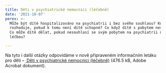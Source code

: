 ```yaml
---
title: Děti v psychiatrické nemocnici (léčebně)
date: '2021-10-07'
perex: >-
  Může být dítě hospitalizováno na psychiatrii i bez svého souhlasu? Kdo
  rozhoduje, pokud k tomu není dítě schopné? Co když dítě s pobytem nesouhlasí?
  Co může dítě dělat, pokud nesouhlasí se svým pobytem na psychiatrii nebo svou
  léčbou?

---
```



<p>Na tyto i další otázky odpovídáme v nově připraveném informačním letáku pro děti – <a title="Otevření do nového okna" href="fileadmin/user_upload/Prilohy/psychiatrie/Letak_-_Dite_na_psychiatrii.pdf" target="_blank"><img alt="" src="typo3/ext/od_linkdesc/icons/pdf.gif" class="od_linkdesc_icon" />&nbsp;Děti v psychiatrické nemocnici (léčebně)</a>&nbsp;(476.5&nbsp;kB,&nbsp;Adobe Acrobat dokument). </p>


